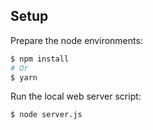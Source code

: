 ## Setup

Prepare the node environments:

```sh
$ npm install
# Or
$ yarn
```

Run the local web server script:

```sh
$ node server.js
```
